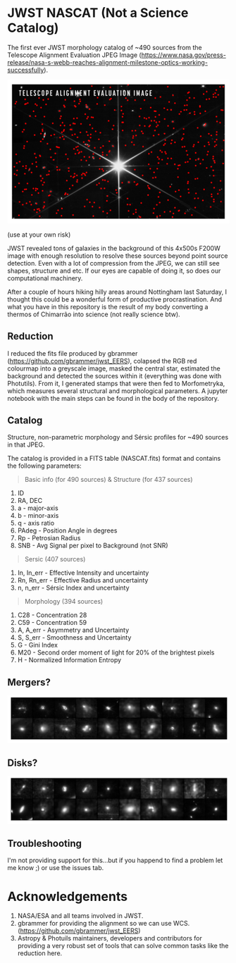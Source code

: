 # JWST NASCAT (Not a Science Catalog)

The first ever JWST morphology catalog of ~490 sources from the Telescope Alignment Evaluation JPEG Image (https://www.nasa.gov/press-release/nasa-s-webb-reaches-alignment-milestone-optics-working-successfully). 

![alt text](sources.png "sources.png")

(use at your own risk)

JWST revealed tons of galaxies in the background of this 4x500s F200W image with enough resolution to resolve these sources beyond point source detection. Even with a lot of compression from the JPEG, we can still see shapes, structure and etc. If our eyes are capable of doing it, so does our computational machinery. 

After a couple of hours hiking hilly areas around Nottingham last Saturday, I thought this could be a wonderful form of productive procrastination. And what you have in this repository is the result of my body converting a thermos of Chimarrão into science (not really science btw).

## Reduction

I reduced the fits file produced by gbrammer (https://github.com/gbrammer/jwst_EERS), colapsed the RGB red colourmap into a greyscale image, masked the central star, estimated the background and detected the sources within it (everything was done with Photutils). From it, I generated stamps that were then fed to Morfometryka, which measures several structural and morphological parameters. A jupyter notebook with the main steps can be found in the body of the repository.


## Catalog
Structure, non-parametric morphology and Sérsic profiles for ~490 sources in that JPEG.

The catalog is provided in a FITS table (NASCAT.fits) format and contains the following parameters:

> Basic info (for 490 sources) & Structure (for 437 sources)
  1. ID
  2. RA, DEC
  3. a - major-axis
  4. b - minor-axis
  5. q - axis ratio
  6. PAdeg - Position Angle in degrees
  7. Rp - Petrosian Radius
  8. SNB - Avg Signal per pixel to Background (not SNR)
> Sersic (407 sources)
  1. In, In_err - Effective Intensity and uncertainty
  2. Rn, Rn_err - Effective Radius and uncertainty
  3. n, n_err - Sérsic Index and uncertainty
> Morphology (394 sources)
  1. C28 - Concentration 28
  2. C59 - Concentration 59
  3. A, A_err - Asymmetry and Uncertainty
  4. S, S_err - Smoothness and Uncertainty
  5. G - Gini Index
  6. M20 - Second order moment of light for 20% of the brightest pixels
  7. H - Normalized Information Entropy

## Mergers?
![alt text](mergers.png "mergers.png")

## Disks?
![alt text](disks.png "disks.png")

## Troubleshooting

I'm not providing support for this...but if you happend to find a problem let me know ;) or use the issues tab.

# Acknowledgements
1. NASA/ESA and all teams involved in JWST.
2. gbrammer for providing the alignment so we can use WCS. (https://github.com/gbrammer/jwst_EERS)
2. Astropy & Photuils maintainers, developers and contributors for providing a very robust set of tools that can solve common tasks like the reduction here. 

